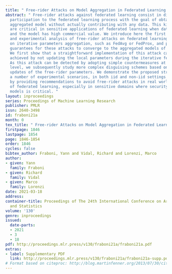 ```yaml
---
title: " Free-rider Attacks on Model Aggregation in Federated Learning "
abstract: " Free-rider attacks against federated learning consist in dissimulating
  participation to the federated learning process with the goal of obtaining the final
  aggregated model without actually contributing with any data. This kind of attacks
  are critical in sensitive applications of federated learning when data is scarce
  and the model has high commercial value. We introduce here the first theoretical
  and experimental analysis of free-rider attacks on federated learning schemes based
  on iterative parameters aggregation, such as FedAvg or FedProx, and provide formal
  guarantees for these attacks to converge to the aggregated models of the fair participants.
  We first show that a straightforward implementation of this attack can be simply
  achieved by not updating the local parameters during the iterative federated optimization.
  As this attack can be detected by adopting simple countermeasures at the server
  level, we subsequently study more complex disguising schemes based on stochastic
  updates of the free-rider parameters. We demonstrate the proposed strategies on
  a number of experimental scenarios, in both iid and non-iid settings. We conclude
  by providing recommendations to avoid free-rider attacks in real world applications
  of federated learning, especially in sensitive domains where security of data and
  models is critical. "
layout: inproceedings
series: Proceedings of Machine Learning Research
publisher: PMLR
issn: 2640-3498
id: fraboni21a
month: 0
tex_title: " Free-rider Attacks on Model Aggregation in Federated Learning "
firstpage: 1846
lastpage: 1854
page: 1846-1854
order: 1846
cycles: false
bibtex_author: Fraboni, Yann and Vidal, Richard and Lorenzi, Marco
author:
- given: Yann
  family: Fraboni
- given: Richard
  family: Vidal
- given: Marco
  family: Lorenzi
date: 2021-03-18
address: 
container-title: Proceedings of The 24th International Conference on Artificial Intelligence
  and Statistics
volume: '130'
genre: inproceedings
issued:
  date-parts:
  - 2021
  - 3
  - 18
pdf: http://proceedings.mlr.press/v130/fraboni21a/fraboni21a.pdf
extras:
- label: Supplementary PDF
  link: http://proceedings.mlr.press/v130/fraboni21a/fraboni21a-supp.pdf
# Format based on citeproc: http://blog.martinfenner.org/2013/07/30/citeproc-yaml-for-bibliographies/
---
```


